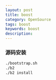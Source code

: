 ```yaml
---
layout: post
title: boost
category: OpenSource
tags: boost
keywords: boost
description:
---
```


### 源码安装

```bash
./bootstrap.sh
./b2
./b2 install
```
